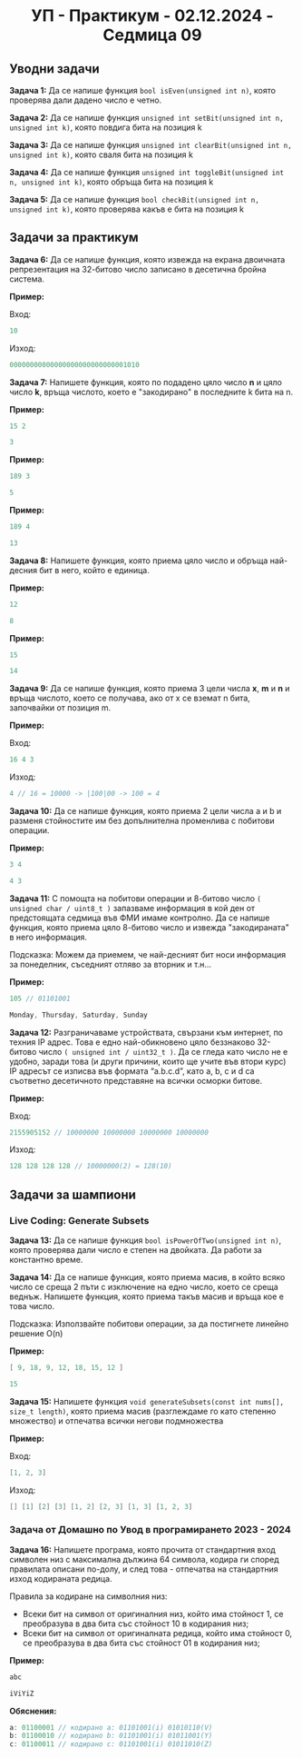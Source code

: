 <h1 align="center">УП - Практикум - 02.12.2024 - Седмица 09</h1>

## Уводни задачи

**Задача 1:** Да се напише функция `bool isEven(unsigned int n)`, която проверява дали дадено число е четно.

**Задача 2:** Да се напише функция `unsigned int setBit(unsigned int n, unsigned int k)`, която повдига бита на позиция k

**Задача 3:** Да се напише функция `unsigned int clearBit(unsigned int n, unsigned int k)`, която сваля бита на позиция k

**Задача 4:** Да се напише функция `unsigned int toggleBit(unsigned int n, unsigned int k)`, която обръща бита на позиция k

**Задача 5:** Да се напише функция `bool checkBit(unsigned int n, unsigned int k)`, която проверява какъв е бита на позиция k

## Задачи за практикум

**Задача 6:** Да се напише функция, която извежда на екрана двоичната репрезентация на 32-битово число записано в десетична бройна система.

**Пример:**

Вход:
```c++
10
```

Изход:
```c++
00000000000000000000000000001010
```

**Задача 7:** Напишете функция, която по подадено цяло число **n** и цяло число **k**, връща числото, което е "закодирано" в последните k бита на n.

**Пример:**

```c++
15 2
```

```c++
3
```

**Пример:**

```c++
189 3
```

```c++
5
```

**Пример:**

```c++
189 4
```

```c++
13
```

**Задача 8:** Напишете функция, която приема цяло число и обръща най-десния бит в него, който е единица.

**Пример:**

```c++
12
```

```c++
8
```

**Пример:**

```c++
15
```

```c++
14
```

**Задача 9:** Да се напише функция, която приема 3 цели числа **x**, **m** и **n** и връща числото, което се получава, ако от x се вземат n бита, започвайки от позиция m.

**Пример:**

Вход:
```c++
16 4 3
```

Изход:

```c++
4 // 16 = 10000 -> |100|00 -> 100 = 4
```

**Задача 10:** Да се напише функция, която приема 2 цели числа a и b и разменя стойностите им без допълнителна променлива с побитови операции.

**Пример:**

```c++
3 4
```

```c++
4 3
```

**Задача 11:** С помощта на побитови операции и 8-битово число `( unsigned char / uint8_t )` запазваме информация в кой ден от предстоящата седмица във ФМИ имаме контролно. Да се напише функция, която приема цяло 8-битово число и извежда "закодираната" в него информация.

Подсказка: Можем да приемем, че най-десният бит носи информация за понеделник, съседният отляво за вторник и т.н...

**Пример:**

```c++
105 // 01101001
```

```c++
Monday, Thursday, Saturday, Sunday
```

**Задача 12:** Разграничаваме устройствата, свързани към интернет, по техния IP адрес. Това е едно най-обикновено цяло беззнаково 32-битово число `( unsigned int / uint32_t )`. Да се гледа като число не е удобно, заради това (и други причини, които ще учите във втори курс) IP адресът се изписва във формата “a.b.c.d”, като a, b, c и d са съответно десетичното представяне на всички осморки битове.

**Пример:**

Вход:

```c++
2155905152 // 10000000 10000000 10000000 10000000
```

Изход:

```c++
128 128 128 128 // 10000000(2) = 128(10)
```

## Задачи за шампиони

### Live Coding: Generate Subsets

**Задача 13:** Да се напише функция `bool isPowerOfTwo(unsigned int n)`, която проверява дали число е степен на двойката. Да работи за константно време.

**Задача 14:** Да се напише функция, която приема масив, в който всяко число се среща 2 пъти с изключение на едно число, което се среща веднъж. Напишете функция, която приема такъв масив и връща кое е това число.

Подсказка: Използвайте побитови операции, за да постигнете линейно решение O(n)

**Пример:**

```c++
[ 9, 18, 9, 12, 18, 15, 12 ]
```

```c++
15
```

**Задача 15:** Напишете функция `void generateSubsets(const int nums[], size_t length)`, която приема масив (разглеждаме го като степенно множество) и отпечатва всички негови подмножества

**Пример:**

Вход:
```c++
[1, 2, 3]
```

Изход:
```c++
[] [1] [2] [3] [1, 2] [2, 3] [1, 3] [1, 2, 3]
```

### Задача от Домашно по Увод в програмирането 2023 - 2024

**Задача 16:** Напишете програма, която прочита от стандартния вход символен низ с максимална дължина 64 символа, кодира ги според правилата описани по-долу, и след това - отпечатва на стандартния изход кодираната редица.

Правила за кодиране на символния низ:
- Всеки бит на символ от оригиналния низ, който има стойност 1, се преобразува в два бита със стойност 10 в кодирания низ;
- Всеки бит на символ от оригиналната редица, който има стойност 0, се преобразува в два бита със стойност 01 в кодирания низ;

**Пример:**

```c++
abc
```

```c++
iViYiZ
```

**Обяснения:**

```c++
a: 01100001 // кодирано a: 01101001(i) 01010110(V)
b: 01100010 // кодирано b: 01101001(i) 01011001(Y)
c: 01100011 // кодирано c: 01101001(i) 01011010(Z)
```

